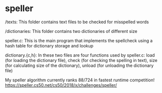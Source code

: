 # speller

/texts: This folder contains text files to be checked for misspelled words

/dictionaries: This folder contains two dictionaries of different size

speller.c: This is the main program that implements the spellcheck using a hash table for dictionary storage and lookup

dictionary.{c,h}: In these two files are four functions used by speller.c: load (for loading the dictionary file), check (for checking the spelling in text), size (for calculating size of the dictionary), unload (for unloading the dictionary file)

My speller algorithm currently ranks 88/724 in fastest runtime competition!
https://speller.cs50.net/cs50/2018/x/challenges/speller/
